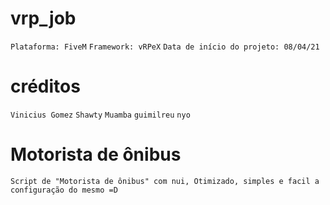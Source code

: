 # vrp_job

`
   Plataforma: FiveM
`
`
   Framework: vRPeX
`
`
   Data de início do projeto: 08/04/21
`
 
# créditos

`
   Vinicius Gomez
`
`
   Shawty
`
`
   Muamba
`
`
   guimilreu
`
`
   nyo
`

# Motorista de ônibus

`
   Script de "Motorista de ônibus" com nui, Otimizado, simples e facil a configuração do mesmo =D
`
